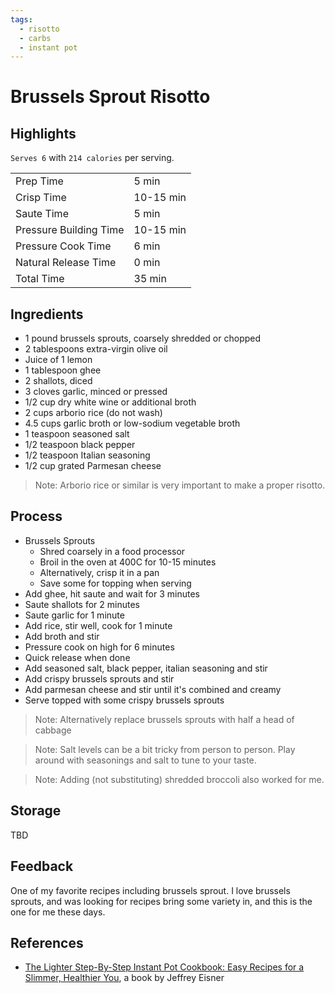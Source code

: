 ```yaml
---
tags:
  - risotto
  - carbs
  - instant pot
---
```


# Brussels Sprout Risotto

## Highlights

`Serves 6` with `214 calories` per serving.

| | |
|----|-----|
| Prep Time             | 5 min     |
| Crisp Time            | 10-15 min |
| Saute Time            | 5 min     |
| Pressure Building Time| 10-15 min |
| Pressure Cook Time    | 6 min     |
| Natural Release Time  | 0 min     |
| Total Time            | 35 min    |

## Ingredients

* 1 pound brussels sprouts, coarsely shredded or chopped
* 2 tablespoons extra-virgin olive oil
* Juice of 1 lemon
* 1 tablespoon ghee
* 2 shallots, diced
* 3 cloves garlic, minced or pressed
* 1/2 cup dry white wine or additional broth
* 2 cups arborio rice (do not wash)
* 4.5 cups garlic broth or low-sodium vegetable broth
* 1 teaspoon seasoned salt
* 1/2 teaspoon black pepper
* 1/2 teaspoon Italian seasoning
* 1/2 cup grated Parmesan cheese

> Note: Arborio rice or similar is very important to make a proper risotto.

## Process

* Brussels Sprouts
    * Shred coarsely in a food processor
    * Broil in the oven at 400C for 10-15 minutes
    * Alternatively, crisp it in a pan
    * Save some for topping when serving
* Add ghee, hit saute and wait for 3 minutes
* Saute shallots for 2 minutes
* Saute garlic for 1 minute
* Add rice, stir well, cook for 1 minute
* Add broth and stir
* Pressure cook on high for 6 minutes
* Quick release when done
* Add seasoned salt, black pepper, italian seasoning and stir
* Add crispy brussels sprouts and stir
* Add parmesan cheese and stir until it's combined and creamy
* Serve topped with some crispy brussels sprouts

> Note: Alternatively replace brussels sprouts with half a head of cabbage

> Note: Salt levels can be a bit tricky from person to person. Play around with seasonings and salt to tune to your taste.

> Note: Adding (not substituting) shredded broccoli also worked for me.

## Storage

TBD

## Feedback

One of my favorite recipes including brussels sprout. I love brussels sprouts, and was looking for recipes bring some variety in, and this is the one for me these days.

## References

* [The Lighter Step-By-Step Instant Pot Cookbook: Easy Recipes for a Slimmer, Healthier You](https://www.amazon.com/Lighter-Step-Step-Instant-Cookbook/dp/031670637X/), a book by Jeffrey Eisner
